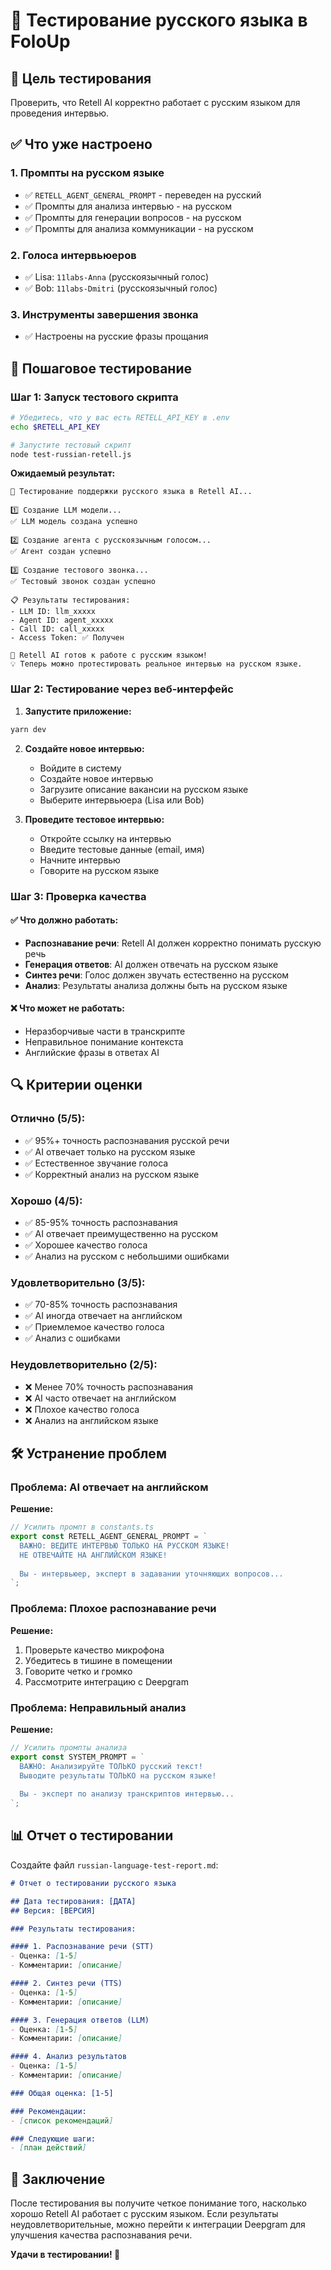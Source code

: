 # 🧪 Тестирование русского языка в FoloUp

## 🎯 Цель тестирования
Проверить, что Retell AI корректно работает с русским языком для проведения интервью.

## ✅ Что уже настроено

### 1. **Промпты на русском языке**
- ✅ `RETELL_AGENT_GENERAL_PROMPT` - переведен на русский
- ✅ Промпты для анализа интервью - на русском
- ✅ Промпты для генерации вопросов - на русском
- ✅ Промпты для анализа коммуникации - на русском

### 2. **Голоса интервьюеров**
- ✅ Lisa: `11labs-Anna` (русскоязычный голос)
- ✅ Bob: `11labs-Dmitri` (русскоязычный голос)

### 3. **Инструменты завершения звонка**
- ✅ Настроены на русские фразы прощания

## 🚀 Пошаговое тестирование

### Шаг 1: Запуск тестового скрипта

```bash
# Убедитесь, что у вас есть RETELL_API_KEY в .env
echo $RETELL_API_KEY

# Запустите тестовый скрипт
node test-russian-retell.js
```

**Ожидаемый результат:**
```
🧪 Тестирование поддержки русского языка в Retell AI...

1️⃣ Создание LLM модели...
✅ LLM модель создана успешно

2️⃣ Создание агента с русскоязычным голосом...
✅ Агент создан успешно

3️⃣ Создание тестового звонка...
✅ Тестовый звонок создан успешно

📋 Результаты тестирования:
- LLM ID: llm_xxxxx
- Agent ID: agent_xxxxx
- Call ID: call_xxxxx
- Access Token: ✅ Получен

🎯 Retell AI готов к работе с русским языком!
💡 Теперь можно протестировать реальное интервью на русском языке.
```

### Шаг 2: Тестирование через веб-интерфейс

1. **Запустите приложение:**
```bash
yarn dev
```

2. **Создайте новое интервью:**
   - Войдите в систему
   - Создайте новое интервью
   - Загрузите описание вакансии на русском языке
   - Выберите интервьюера (Lisa или Bob)

3. **Проведите тестовое интервью:**
   - Откройте ссылку на интервью
   - Введите тестовые данные (email, имя)
   - Начните интервью
   - Говорите на русском языке

### Шаг 3: Проверка качества

#### ✅ Что должно работать:
- **Распознавание речи**: Retell AI должен корректно понимать русскую речь
- **Генерация ответов**: AI должен отвечать на русском языке
- **Синтез речи**: Голос должен звучать естественно на русском
- **Анализ**: Результаты анализа должны быть на русском языке

#### ❌ Что может не работать:
- Неразборчивые части в транскрипте
- Неправильное понимание контекста
- Английские фразы в ответах AI

## 🔍 Критерии оценки

### Отлично (5/5):
- ✅ 95%+ точность распознавания русской речи
- ✅ AI отвечает только на русском языке
- ✅ Естественное звучание голоса
- ✅ Корректный анализ на русском языке

### Хорошо (4/5):
- ✅ 85-95% точность распознавания
- ✅ AI отвечает преимущественно на русском
- ✅ Хорошее качество голоса
- ✅ Анализ на русском с небольшими ошибками

### Удовлетворительно (3/5):
- ✅ 70-85% точность распознавания
- ✅ AI иногда отвечает на английском
- ✅ Приемлемое качество голоса
- ✅ Анализ с ошибками

### Неудовлетворительно (2/5):
- ❌ Менее 70% точность распознавания
- ❌ AI часто отвечает на английском
- ❌ Плохое качество голоса
- ❌ Анализ на английском языке

## 🛠️ Устранение проблем

### Проблема: AI отвечает на английском
**Решение:**
```typescript
// Усилить промпт в constants.ts
export const RETELL_AGENT_GENERAL_PROMPT = `
  ВАЖНО: ВЕДИТЕ ИНТЕРВЬЮ ТОЛЬКО НА РУССКОМ ЯЗЫКЕ!
  НЕ ОТВЕЧАЙТЕ НА АНГЛИЙСКОМ ЯЗЫКЕ!
  
  Вы - интервьюер, эксперт в задавании уточняющих вопросов...
`;
```

### Проблема: Плохое распознавание речи
**Решение:**
1. Проверьте качество микрофона
2. Убедитесь в тишине в помещении
3. Говорите четко и громко
4. Рассмотрите интеграцию с Deepgram

### Проблема: Неправильный анализ
**Решение:**
```typescript
// Усилить промпты анализа
export const SYSTEM_PROMPT = `
  ВАЖНО: Анализируйте ТОЛЬКО русский текст!
  Выводите результаты ТОЛЬКО на русском языке!
  
  Вы - эксперт по анализу транскриптов интервью...
`;
```

## 📊 Отчет о тестировании

Создайте файл `russian-language-test-report.md`:

```markdown
# Отчет о тестировании русского языка

## Дата тестирования: [ДАТА]
## Версия: [ВЕРСИЯ]

### Результаты тестирования:

#### 1. Распознавание речи (STT)
- Оценка: [1-5]
- Комментарии: [описание]

#### 2. Синтез речи (TTS)
- Оценка: [1-5]
- Комментарии: [описание]

#### 3. Генерация ответов (LLM)
- Оценка: [1-5]
- Комментарии: [описание]

#### 4. Анализ результатов
- Оценка: [1-5]
- Комментарии: [описание]

### Общая оценка: [1-5]

### Рекомендации:
- [список рекомендаций]

### Следующие шаги:
- [план действий]
```

## 🎯 Заключение

После тестирования вы получите четкое понимание того, насколько хорошо Retell AI работает с русским языком. Если результаты неудовлетворительные, можно перейти к интеграции Deepgram для улучшения качества распознавания речи.

**Удачи в тестировании! 🚀** 
